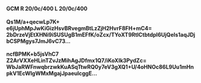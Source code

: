 #### GCM R 20/0c/400 L 20/0c/400
**Qs1M/a+qecwLp7K+**<br/>**e6jUphMpJwKiGizHsvBRvegmBtLzZjH2HvrF8FH+mC4=**<br/>**2bDrzeVjEtXHNi9iSUSUgB1mEFfK/oZcx/TYoXT9RtlCtbtdpl6UjQeIs1aqJDjbCSPMgys7JmJ6vC73...**<br/><br/>
**ncfBPMK+b5jsVhC7**<br/>**Z2ArVXXeHLinTZvJzMihAgJDfmx1Q7/iKoXIk3PydZc=**<br/>**WbJaRWFnwqbrzwkKuASqTtwRQ0y7eV3gXQ1+U/4oHNOc86L9Uu1mHnpkV1EcWlgWMxMgajJpaeulcggE...**
